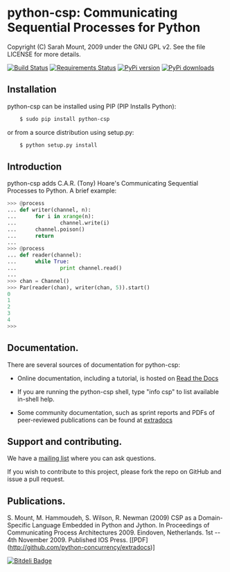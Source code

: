 python-csp: Communicating Sequential Processes for Python
=========================================================

Copyright (C) Sarah Mount, 2009 under the GNU GPL v2. See the file LICENSE for
more details.

[![Build Status](https://travis-ci.org/snim2/python-csp.png?branch=master)](https://travis-ci.org/snim2/python-csp)
[![Requirements Status](https://requires.io/github/snim2/python-csp/requirements.png?branch=master)](https://requires.io/github/snim2/python-csp/requirements/?branch=master)
[![PyPi version](https://pypip.in/v/python-csp/badge.png)](https://crate.io/packages/python-csp/)
[![PyPi downloads](https://pypip.in/d/python-csp/badge.png)](https://crate.io/packages/python-csp/)

Installation
------------

python-csp can be installed using PIP (PIP Installs Python):

```bash
    $ sudo pip install python-csp
```

or from a source distribution using setup.py:

```bash
    $ python setup.py install
```

Introduction
------------

python-csp adds C.A.R. (Tony) Hoare's Communicating Sequential Processes to 
Python. A brief example:

```python
>>> @process
... def writer(channel, n):
...      for i in xrange(n):
...              channel.write(i)
...      channel.poison()
...      return
... 
>>> @process
... def reader(channel):
...      while True:
...              print channel.read()
... 
>>> chan = Channel()
>>> Par(reader(chan), writer(chan, 5)).start()
0
1
2
3
4
>>>
```

Documentation.
-------------

There are several sources of documentation for python-csp:

 * Online documentation, including a tutorial, is hosted on [Read the Docs](http://python-csp.readthedocs.org/en/latest/)

 * If you are running the python-csp shell, type "info csp" to list available in-shell help.

 * Some community documentation, such as sprint reports and PDFs of peer-reviewed publications can be found at [extradocs](http://github.com/python-concurrency/extradocs)


Support and contributing.
------------------------

We have a [mailing list](https://groups.google.com/forum/#!forum/python-csp) where you can ask questions. 

If you wish to contribute to this project, please fork the repo on GitHub and issue a pull request.

Publications.
------------

S. Mount, M. Hammoudeh, S. Wilson, R. Newman (2009) CSP as a Domain-Specific 
Language Embedded in Python and Jython. In Proceedings of Communicating Process
Architectures 2009. Eindoven, Netherlands. 1st -- 4th November 2009. Published 
IOS Press. [[PDF] (http://github.com/python-concurrency/extradocs)]


[![Bitdeli Badge](https://d2weczhvl823v0.cloudfront.net/snim2/python-csp/trend.png)](https://bitdeli.com/free "Bitdeli Badge")

